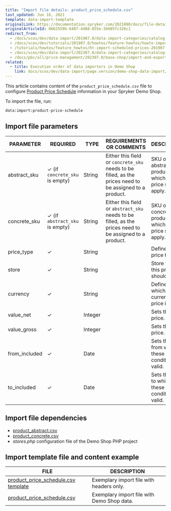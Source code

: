 ```yaml
---
title: "Import file details: product_price_schedule.csv"
last_updated: Jun 16, 2021
template: data-import-template
originalLink: https://documentation.spryker.com/2021080/docs/file-details-product-price-schedulecsv
originalArticleId: 0662559b-6487-4d88-855e-3b605fc326c1
redirect_from:
  - /docs/scos/dev/data-import/201907.0/data-import-categories/catalog-setup/pricing/file-details-product-price-schedule.csv.html
  - /docs/scos/dev/tutorials/201907.0/howtos/feature-howtos/howto-import-scheduled-prices.html
  - /tutorials/howtos/feature_howtos/ht-import-scheduled-prices-201907.htm
  - /docs/scos/dev/data-import/202307.0/data-import-categories/catalog-setup/pricing/file-details-product-price-schedule.csv.html
  - /docs/pbc/all/price-management/202307.0/base-shop/import-and-export-data/file-details-product-price-schedule.csv.html
related:
  - title: Execution order of data importers in Demo Shop
    link: docs/scos/dev/data-import/page.version/demo-shop-data-import/execution-order-of-data-importers-in-demo-shop.html
---
```


This article contains content of the `product_price_schedule.csv` file to configure [Product Price Schedule](/docs/pbc/all/price-management/{{site.version}}/base-shop/scheduled-prices-feature-overview.html) information in your Spryker Demo Shop.

To import the file, run:

```bash
data:import:product-price-schedule
```

## Import file parameters



| PARAMETER | REQUIRED | TYPE | REQUIREMENTS OR COMMENTS | DESCRIPTION |
| --- | --- | --- | --- | --- |
| abstract_sku | &check; (if `concrete_sku` is empty) | String | Either this field or `concrete_sku` needs to be filled, as the prices need to be assigned to a product. | SKU of the abstract product to which the price should apply. |
| concrete_sku | &check; (if `abstract_sku` is empty) | String | Either this field or `abstract_sku` needs to be filled, as the prices need to be assigned to a product. | SKU of the concrete product to which the price should apply. |
| price_type | &check; | String |  | Defines the price type. |
| store | &check; | String |  | Store to which this price should apply. |
| currency | &check; | String |  | Defines in which currency the price is. |
| value_net | &check; | Integer |  | Sets the net price. |
| value_gross | &check; | Integer |  | Sets the gross price. |
| from_included | &check; | Date |  | Sets the date from which these price conditions are valid. |
| to_included | &check; | Date |  | Sets the date to which these price conditions are valid. |

## Import file dependencies



* [product_abstract.csv](/docs/pbc/all/product-information-management/{{site.version}}/base-shop/import-and-export-data/products-data-import/import-file-details-product-abstract.csv.html)
* [product_concrete.csv](/docs/pbc/all/product-information-management/{{site.version}}/base-shop/import-and-export-data/products-data-import/import-file-details-product-concrete.csv.html)
* *stores.php* configuration file of the Demo Shop PHP project

## Import template file and content example



| FILE | DESCRIPTION |
| --- | --- |
| [product_price_schedule.csv template](https://spryker.s3.eu-central-1.amazonaws.com/docs/Developer+Guide/Back-End/Data+Manipulation/Data+Ingestion/Data+Import/Data+Import+Categories/Catalog+Setup/Pricing/Template+product_price_schedule.csv) | Exemplary import file with headers only. |
| [product_price_schedule.csv](https://spryker.s3.eu-central-1.amazonaws.com/docs/Developer+Guide/Back-End/Data+Manipulation/Data+Ingestion/Data+Import/Data+Import+Categories/Catalog+Setup/Pricing/product_price_schedule.csv) | Exemplary import file with Demo Shop data. |
